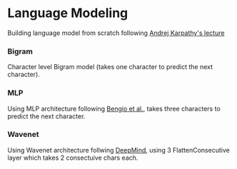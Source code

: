 # Language Modeling

Building language model from scratch following [Andrej Karpathy's lecture](https://www.youtube.com/watch?v=VMj-3S1tku0&list=PLAqhIrjkxbuWI23v9cThsA9GvCAUhRvKZ&ab_channel=AndrejKarpathy)

### Bigram
Character level Bigram model (takes one character to predict the next character).

### MLP
Using MLP architecture following [Bengio et al.](https://www.jmlr.org/papers/volume3/bengio03a/bengio03a.pdf), takes three characters to predict the next character.

### Wavenet
Using Wavenet architecture follwing [DeepMind](https://arxiv.org/pdf/1609.03499.pdf), using 3 FlattenConsecutive layer which takes 2 consectuive chars each.